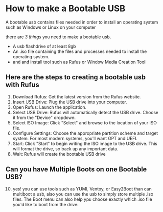 # How to make a Bootable USB


A bootable usb contains files needed in order to install an operating system such as Windows or Linux on your computer

there are *3 things* you need to make a bootable usb.

- A usb flashdrive of at least 8gb
- An .iso file containing the files and processes needed to install the operating system.
- and and install tool such as Rufus or Window Media Creation Tool

## Here are the steps to creating a bootable usb with Rufus

1. Download Rufus: Get the latest version from the Rufus website. 
2. Insert USB Drive: Plug the USB drive into your computer. 
3. Open Rufus: Launch the application. 
4. Select USB Drive: Rufus will automatically detect the USB drive. Choose it from the "Device" dropdown. 
5. Select ISO Image: Click "Select" and browse to the location of your ISO file. 
6. Configure Settings: Choose the appropriate partition scheme and target system. For most modern systems, you'll want GPT and UEFI. 
7. Start: Click "Start" to begin writing the ISO image to the USB drive. This will format the drive, so back up any important data. 
8. Wait: Rufus will create the bootable USB drive

## Can you have Multiple Boots on one Bootable USB?

10. yes! you can use tools such as YUMI, Ventoy, or Easy2Boot than can multiboot a usb, also you can use the usb to simply store multiple .iso files. The Boot menu can also help ypu choose exactly which .iso file you'd like to boot from the drive.
